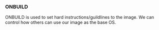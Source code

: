 ### ONBUILD 
ONBUILD is used to set hard instructions/guildlines to the image.
We can control how others can use our image as the base OS.
 